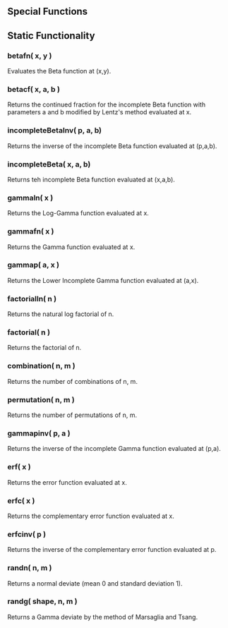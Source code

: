 ## Special Functions

## Static Functionality

### betafn( x, y )

Evaluates the Beta function at (x,y).

### betacf( x, a, b )

Returns the continued fraction for the incomplete Beta function with parameters a and b modified by Lentz's method evaluated at x.

### incompleteBetaInv( p, a, b)

Returns the inverse of the incomplete Beta function evaluated at (p,a,b).

### incompleteBeta( x, a, b)

Returns teh incomplete Beta function evaluated at (x,a,b).

### gammaln( x )

Returns the Log-Gamma function evaluated at x.

### gammafn( x )

Returns the Gamma function evaluated at x.

### gammap( a, x )

Returns the Lower Incomplete Gamma function evaluated at (a,x).

### factorialln( n )

Returns the natural log factorial of n.

### factorial( n )

Returns the factorial of n.

### combination( n, m )

Returns the number of combinations of n, m.

### permutation( n, m )

Returns the number of permutations of n, m.

### gammapinv( p, a )

Returns the inverse of the incomplete Gamma function evaluated at (p,a).

### erf( x )

Returns the error function evaluated at x. 

### erfc( x )

Returns the complementary error function evaluated at x.

### erfcinv( p )

Returns the inverse of the complementary error function evaluated at p.

### randn( n, m )

Returns a normal deviate (mean 0 and standard deviation 1).

### randg( shape, n, m )

Returns a Gamma deviate by the method of Marsaglia and Tsang.

